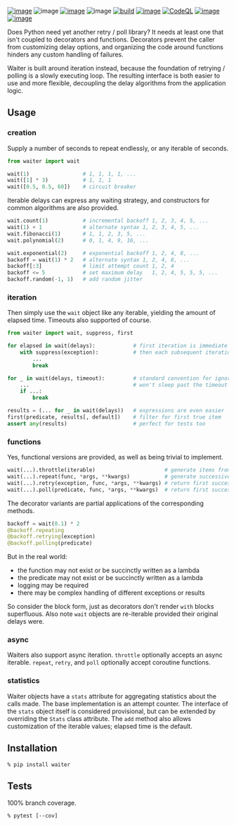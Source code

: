 [![image](https://img.shields.io/pypi/v/waiter.svg)](https://pypi.org/project/waiter/)
![image](https://img.shields.io/pypi/pyversions/waiter.svg)
[![image](https://pepy.tech/badge/waiter)](https://pepy.tech/project/waiter)
![image](https://img.shields.io/pypi/status/waiter.svg)
[![build](https://github.com/coady/waiter/actions/workflows/build.yml/badge.svg)](https://github.com/coady/waiter/actions/workflows/build.yml)
[![image](https://codecov.io/gh/coady/waiter/branch/main/graph/badge.svg)](https://codecov.io/gh/coady/waiter/)
[![CodeQL](https://github.com/coady/waiter/actions/workflows/github-code-scanning/codeql/badge.svg)](https://github.com/coady/waiter/actions/workflows/github-code-scanning/codeql)
[![image](https://img.shields.io/endpoint?url=https://raw.githubusercontent.com/astral-sh/ruff/main/assets/badge/v2.json)](https://github.com/astral-sh/ruff)
[![image](https://mypy-lang.org/static/mypy_badge.svg)](https://mypy-lang.org/)

Does Python need yet another retry / poll library? It needs at least one that isn't coupled to decorators and functions. Decorators prevent the caller from customizing delay options, and organizing the code around functions hinders any custom handling of failures.

Waiter is built around iteration instead, because the foundation of retrying / polling is a slowly executing loop. The resulting interface is both easier to use and more flexible, decoupling the delay algorithms from the application logic.

## Usage
### creation
Supply a number of seconds to repeat endlessly, or any iterable of seconds.

```python
from waiter import wait

wait(1)                 # 1, 1, 1, 1, ...
wait([1] * 3)           # 1, 1, 1
wait([0.5, 0.5, 60])    # circuit breaker
```

Iterable delays can express any waiting strategy, and constructors for common algorithms are also provided.

```python
wait.count(1)           # incremental backoff 1, 2, 3, 4, 5, ...
wait(1) + 1             # alternate syntax 1, 2, 3, 4, 5, ...
wait.fibonacci(1)       # 1, 1, 2, 3, 5, ...
wait.polynomial(2)      # 0, 1, 4, 9, 16, ...

wait.exponential(2)     # exponential backoff 1, 2, 4, 8, ...
backoff = wait(1) * 2   # alternate syntax 1, 2, 4, 8, ...
backoff[:3]             # limit attempt count 1, 2, 4
backoff <= 5            # set maximum delay   1, 2, 4, 5, 5, 5, ...
backoff.random(-1, 1)   # add random jitter
```

### iteration
Then simply use the `wait` object like any iterable, yielding the amount of elapsed time. Timeouts also supported of course.

```python
from waiter import wait, suppress, first

for elapsed in wait(delays):            # first iteration is immediate
    with suppress(exception):           # then each subsequent iteration sleeps as necessary
        ...
        break

for _ in wait(delays, timeout):         # standard convention for ignoring a loop variable
    ...                                 # won't sleep past the timeout
    if ...:
        break

results = (... for _ in wait(delays))   # expressions are even easier
first(predicate, results[, default])    # filter for first true item
assert any(results)                     # perfect for tests too
```

### functions
Yes, functional versions are provided, as well as being trivial to implement.

```python
wait(...).throttle(iterable)                      # generate items from iterable
wait(...).repeat(func, *args, **kwargs)           # generate successive results
wait(...).retry(exception, func, *args, **kwargs) # return first success or re-raise exception
wait(...).poll(predicate, func, *args, **kwargs)  # return first success or raise StopIteration
```

The decorator variants are partial applications of the corresponding methods.

```python
backoff = wait(0.1) * 2
@backoff.repeating
@backoff.retrying(exception)
@backoff.polling(predicate)
```

But in the real world:
* the function may not exist or be succinctly written as a lambda
* the predicate may not exist or be succinctly written as a lambda
* logging may be required
* there may be complex handling of different exceptions or results

So consider the block form, just as decorators don't render `with` blocks superfluous. Also note `wait` objects are re-iterable provided their original delays were.

### async
Waiters also support async iteration. `throttle` optionally accepts an async iterable. `repeat`, `retry`, and `poll` optionally accept coroutine functions.

### statistics
Waiter objects have a `stats` attribute for aggregating statistics about the calls made. The base implementation is an attempt counter. The interface of the `stats` object itself is considered provisional, but can be extended by overriding the `Stats` class attribute. The `add` method also allows customization of the iterable values; elapsed time is the default.

## Installation
```console
% pip install waiter
```

## Tests
100% branch coverage.

```console
% pytest [--cov]
```
